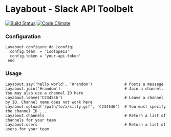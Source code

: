 # Layabout - Slack API Toolbelt

[![Build Status](https://img.shields.io/travis/jamescook/layabout/master.svg?style=flat)](https://travis-ci.org/jamescook/layabout)
[![Code Climate](https://codeclimate.com/github/jamescook/layabout/badges/gpa.svg?style=flat)](https://codeclimate.com/github/jamescook/layabout)

### Configuration
```
Layabout.configure do |config|
  config.team  = 'isotope11'
  config.token = 'your-api-token'
 end
```

### Usage

```
Layabout.say('hello world', '#random')              # Posts a message
Layabout.join('#random')                            # Join a channel. You may also use a channel ID here
Layabout.leave('C234546')                           # Leave a channel by ID. Channel name does not work here
Layabout.upload('/path/to/a/silly.gif', 'C234546')  # You must specify the channel ID ...
Layabout.channels                                   # Return a list of channels for your team
Layabout.users                                      # Return a list of users for your team
```
